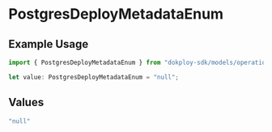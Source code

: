 # PostgresDeployMetadataEnum

## Example Usage

```typescript
import { PostgresDeployMetadataEnum } from "dokploy-sdk/models/operations";

let value: PostgresDeployMetadataEnum = "null";
```

## Values

```typescript
"null"
```